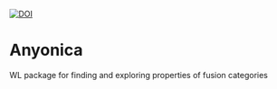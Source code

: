 [![DOI](https://zenodo.org/badge/629083448.svg)](https://zenodo.org/doi/10.5281/zenodo.10686859)

# Anyonica
WL package for finding and exploring properties of fusion categories
